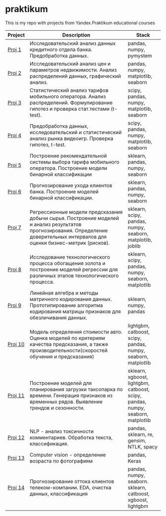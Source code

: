 # praktikum
This is my repo with projects from Yandex.Praktikum educational courses


Project | Description | Stack
--- | --- | ---
[Proj 1](https://github.com/Tricar5/praktikum/blob/main/P1_bank_preproc_data.ipynb) | Исследовательский анализ данных кредитного отдела банка. Предобработка данных. | pandas, numpy, pymystem
[Proj 2](https://github.com/Tricar5/praktikum/blob/main/P2_real_estate.ipynb) | Исследовательский анализ цен и параметров недвижимости. Анализ распределений данных, графический анализ. | pandas, numpy, matplotlib, seaborn
[Proj 3](https://github.com/Tricar5/praktikum/blob/main/P3_telecom_analytics.ipynb) | Статистический анализ тарифов мобильного оператора. Анализ распределений. Формулирование гипотез и проверка стат.тестами (t-test). | scipy, pandas, numpy, matplotlib, seaborn
[Proj 4](https://github.com/Tricar5/praktikum/blob/main/P4_game_market_analytics.ipynb) | Предобработка данных, исследовательский и статистический анализ рынка видеоигр. Проверка гипотез, t-test. | scipy, pandas, numpy, matplotlib, seaborn
[Proj 5](https://github.com/Tricar5/praktikum/blob/main/P5_telecom_tariff_recomendation.ipynb) | Построение рекомендательной системы выбора тарифа мобильного оператора. Построение модели бинарной классификации | sklearn, pandas, numpy, seaborn
[Proj 6](https://github.com/Tricar5/praktikum/blob/main/P6_bank_churn_prediction.ipynb) | Прогнозирование ухода клиентов банка. Построение моделей бинарной классификации. | sklearn, pandas, numpy, seaborn
[Proj 7](https://github.com/Tricar5/praktikum/blob/main/P7_bootstrap_petrolium.ipynb) | Регрессионные модели предсказания добычи сырья. Построение моделей и анализ результатов прогнозирования. Определение доверительных интервалов для оценки бизнес-метрик (рисков). | sklearn, scipy, pandas, numpy, seaborn, matplotlib, joblib
[Proj 8](https://github.com/Tricar5/praktikum/blob/main/gold_industry_research.ipynb) | Исследование технологического процесса обогащения золота и построение моделей регрессии для различных этапов технологического процесса. | sklearn, scipy, pandas, numpy, seaborn, matplotlib
[Proj 9](https://github.com/Tricar5/praktikum/blob/main/P9_matrix_decoding.ipynb) | Линейная алгебра и методы матричного кодирования данных. Прототипирование алгоритма кодирования матрицы признаков для обезличивания данных. | sklearn, numpy, pandas
[Proj 10]() | Модель определения стоимости авто. Оценка моделей по критериям качества предсказания, а также производительности(скоростей обучения и предсказания) | lightgbm, catboost, scipy, pandas, numpy, seaborn, matplotlib
[Proj 11]() | Построение моделей для планирования загрузки таксопарка по времени. Генерация признаков из временных рядов. Выявление трендов и сезонности. |  sklearn, xgboost, lightgbm, catboost, scipy, pandas, numpy, seaborn, matplotlib
[Proj 12]() | NLP - анализ токсичности комментариев. Обработка текста, классификация. | pandas, sklearn, re, gensim, NTLK, spacy
[Proj 13]() | Computer vision - определение возраста по фотографиям | pandas, Keras
[Proj 14]() | Прогнозирование оттока клиентов телеком-компании. EDA, очистка данных, классификация | pandas, numpy, seaborn. sklearn, catboost, xgboost, lightgbm
